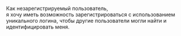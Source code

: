 Как незарегистрируемый пользователь,  
я хочу иметь возможность зарегистрироваться с использованием уникального логина, 
чтобы другие пользователи могли найти и идентифицировать меня.